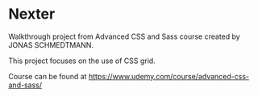 # Nexter
Walkthrough project from Advanced CSS and Sass course created by JONAS SCHMEDTMANN.

This project focuses on the use of CSS grid.

Course can be found at https://www.udemy.com/course/advanced-css-and-sass/
